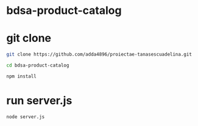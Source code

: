 # bdsa-product-catalog

# git clone

```bash
git clone https://github.com/adda4896/proiectae-tanasescuadelina.git

```

```bash
cd bdsa-product-catalog
```

```bash
npm install
```

# run server.js

```bash
node server.js
```

